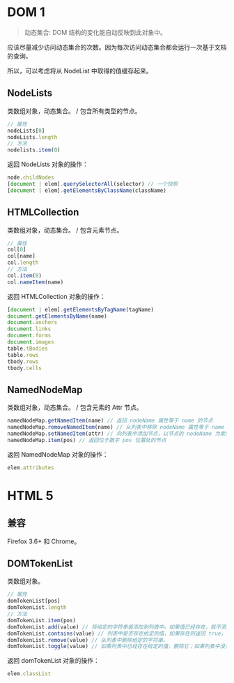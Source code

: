 # DOM 1

> 动态集合: DOM 结构的变化能自动反映到此对象中。

应该尽量减少访问动态集合的次数。因为每次访问动态集合都会运行一次基于文档的查询。

所以，可以考虑将从 NodeList 中取得的值缓存起来。

## NodeLists

类数组对象，动态集合。 / 包含所有类型的节点。

```js
// 属性
nodeLists[0]
nodeLists.length
// 方法
nodelists.item(0)
```

返回 NodeLists 对象的操作：

```js
node.childNodes
[document | elem].querySelectorAll(selector) // 一个快照
[document | elem].getElementsByClassName(className)
```

## HTMLCollection

类数组对象，动态集合。 / 包含元素节点。

```js
// 属性
col[0]
col[name]
col.length
// 方法
col.item(0)
col.nameItem(name)
```

返回 HTMLCollection 对象的操作：

```js
[document | elem].getElementsByTagName(tagName)
document.getElementsByName(name)
document.anchors
document.links
document.forms
document.images
table.tBodies
table.rows
tbody.rows
tbody.cells
```

## NamedNodeMap

类数组对象，动态集合。 / 包含元素的 Attr 节点。

```js
namedNodeMap.getNamedItem(name) // 返回 nodeName 属性等于 name 的节点
namedNodeMap.removeNamedItem(name) // 从列表中移除 nodeName 属性等于 name 的节点
namedNodeMap.setNamedItem(attr) // 向列表中添加节点，以节点的 nodeName 为索引
namedNodeMap.item(pos) // 返回位于数字 pos 位置处的节点
```

返回 NamedNodeMap 对象的操作：

```js
elem.attributes
```

# HTML 5

## 兼容

Firefox 3.6+ 和 Chrome。

## DOMTokenList

类数组对象。

```js
// 属性
domTokenList[pos]
domTokenList.length
// 方法
domTokenList.item(pos)
domTokenList.add(value) // 将给定的字符串值添加到列表中。如果值已经存在，就不添加了
domTokenList.contains(value) // 列表中是否存在给定的值，如果存在则返回 true，否则返回 false。
domTokenList.remove(value) // 从列表中删除给定的字符串。
domTokenList.toggle(value) // 如果列表中已经存在给定的值，删除它；如果列表中没有给定的值，添加它。
```

返回 domTokenList 对象的操作：

```js
elem.classList
```